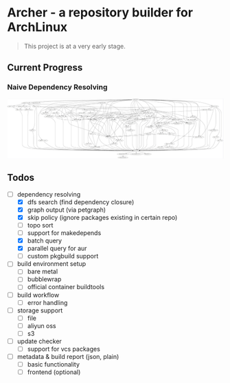 # Archer - a repository builder for ArchLinux

> This project is at a very early stage.

## Current Progress

### Naive Dependency Resolving
![deps](demo.jpg)

## Todos
- [ ] dependency resolving
  + [x] dfs search (find dependency closure)
  + [x] graph output (via petgraph)
  + [x] skip policy (ignore packages existing in certain repo)
  + [ ] topo sort
  + [ ] support for makedepends
  + [x] batch query
  + [x] parallel query for aur
  + [ ] custom pkgbuild support
- [ ] build environment setup
  + [ ] bare metal
  + [ ] bubblewrap
  + [ ] official container buildtools
- [ ] build workflow
  + [ ] error handling
- [ ] storage support
  + [ ] file
  + [ ] aliyun oss
  + [ ] s3
- [ ] update checker
  + [ ] support for vcs packages
- [ ] metadata & build report (json, plain)
  + [ ] basic functionality
  + [ ] frontend (optional)